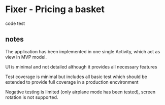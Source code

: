 # Fixer - Pricing a basket

code test

## notes

The application has been implemented in one single Activity, which act as view in MVP model.

UI is minimal and not detailed although it provides all necessary features

Test coverage is minimal but includes all basic test which should be extended to provide full coverage in a production encvironment

Negative testing is limited (only airplane mode has been tested), screen rotation is not supported.